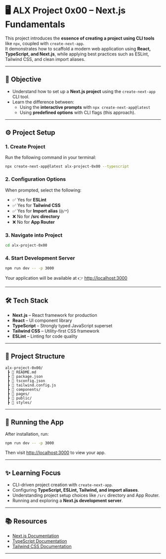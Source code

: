 # 🖥️ ALX Project 0x00 – Next.js Fundamentals

This project introduces the **essence of creating a project using CLI tools** like `npx`, coupled with `create-next-app`.  
It demonstrates how to scaffold a modern web application using **React, TypeScript, and Next.js**, while applying best practices such as ESLint, Tailwind CSS, and clean import aliases.  

---

## 📌 Objective

- Understand how to set up a **Next.js project** using the `create-next-app` CLI tool.  
- Learn the difference between:
  - Using the **interactive prompts** with `npx create-next-app@latest`  
  - Using **predefined options** with CLI flags (this approach).  

---

## ⚙️ Project Setup

### 1. Create Project
Run the following command in your terminal:

```bash
npx create-next-app@latest alx-project-0x00 --typescript
````

### 2. Configuration Options

When prompted, select the following:

* ✅ Yes for **ESLint**
* ✅ Yes for **Tailwind CSS**
* ✅ Yes for **Import alias** (`@/*`)
* ❌ No for **/src directory**
* ❌ No for **App Router**

### 3. Navigate into Project

```bash
cd alx-project-0x00
```

### 4. Start Development Server

```bash
npm run dev -- -p 3000
```

Your application will be available at 👉 [http://localhost:3000](http://localhost:3000)

---

## 🛠️ Tech Stack

* **Next.js** – React framework for production
* **React** – UI component library
* **TypeScript** – Strongly typed JavaScript superset
* **Tailwind CSS** – Utility-first CSS framework
* **ESLint** – Linting for code quality

---

## 📂 Project Structure

```
alx-project-0x00/
 ┣ 📄 README.md
 ┣ 📄 package.json
 ┣ 📄 tsconfig.json
 ┣ 📄 tailwind.config.js
 ┣ 📂 components/
 ┣ 📂 pages/
 ┣ 📂 public/
 ┣ 📂 styles/
```

---

## 🚀 Running the App

After installation, run:

```bash
npm run dev -- -p 3000
```

Then visit [http://localhost:3000](http://localhost:3000) to view your app.

---

## ✨ Learning Focus

* CLI-driven project creation with `create-next-app`.
* Configuring **TypeScript, ESLint, Tailwind, and import aliases**.
* Understanding project setup choices like `/src` directory and App Router.
* Running and exploring a **Next.js development server**.

---

## 📚 Resources

* [Next.js Documentation](https://nextjs.org/docs)
* [TypeScript Documentation](https://www.typescriptlang.org/docs/)
* [Tailwind CSS Documentation](https://tailwindcss.com/docs)

---
